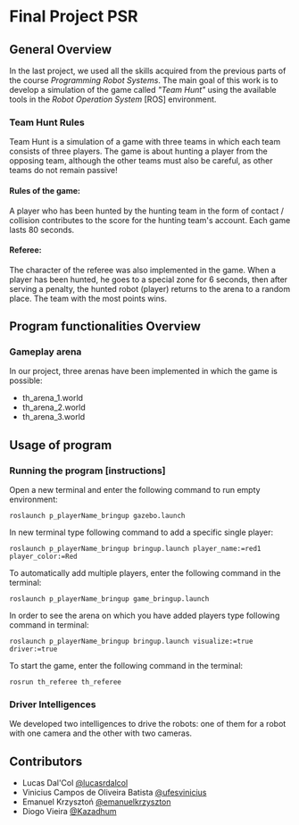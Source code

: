 
# Final Project PSR 
## General Overview
In the last project, we used all the skills acquired from the previous parts of the course *Programming Robot Systems*. The main goal of this work is to develop a simulation of the game called *"Team Hunt"* using the available tools in the *Robot Operation System* [ROS] environment.
### Team Hunt Rules
Team Hunt is a simulation of a game with three teams in which each team consists of three players. The game is about hunting a player from the opposing team, although the other teams must also be careful, as other teams do not remain passive! 
#### Rules of the game: 
A player who has been hunted by the hunting team in the form of contact / collision contributes to the score for the hunting team's account. Each game lasts 80 seconds.
#### Referee: 
The character of the referee was also implemented in the game. When a player has been hunted, he goes to a special zone for 6 seconds, then after serving a penalty, the hunted robot (player) returns to the arena to a random place.
The team with the most points wins.

## Program functionalities Overview

### Gameplay arena
In our project, three arenas have been implemented in which the game is possible:
- th_arena_1.world
- th_arena_2.world
- th_arena_3.world


## Usage of program

### Running the program [instructions]
Open a new terminal and enter the following command to run empty environment:
```
roslaunch p_playerName_bringup gazebo.launch
```
In new terminal type following command to add a specific single player:
```
roslaunch p_playerName_bringup bringup.launch player_name:=red1 player_color:=Red
```
To automatically add multiple players, enter the following command in the terminal:
```
roslaunch p_playerName_bringup game_bringup.launch 
```
In order to see the arena on which you have added players type following command in terminal:
```
roslaunch p_playerName_bringup bringup.launch visualize:=true driver:=true 
```
To start the game, enter the following command in the terminal:
```
rosrun th_referee th_referee
```

### Driver Intelligences
We developed two intelligences to drive the robots: one of them for a robot with one camera and the other with two cameras.



## Contributors 

- Lucas Dal'Col [@lucasrdalcol](https://github.com/lucasrdalcol)
- Vinicius Campos de Oliveira Batista [@ufesvinicius](https://github.com/ufesvinicius)
- Emanuel Krzysztoń [@emanuelkrzyszton](https://github.com/emanuelkrzyszton)
- Diogo Vieira [@Kazadhum](https://github.com/Kazadhum)

